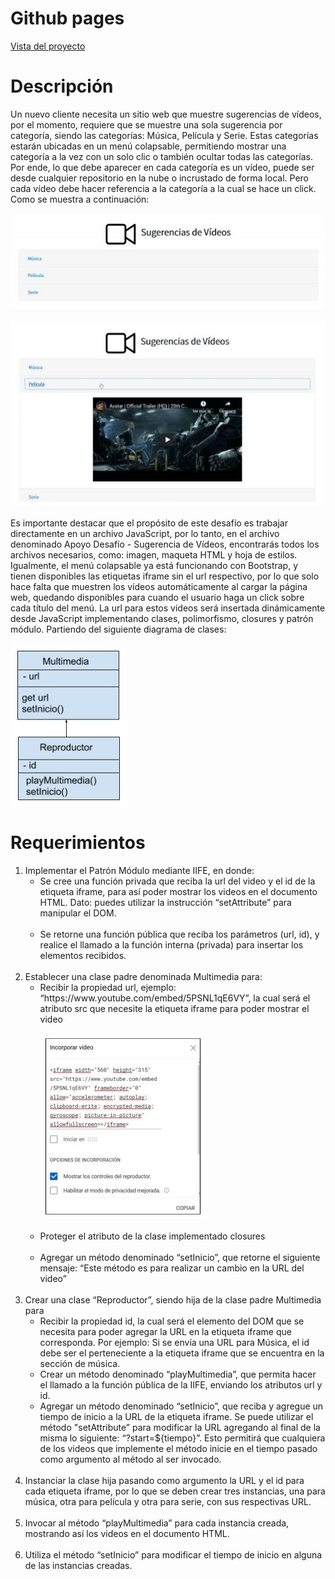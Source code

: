 <!DOCTYPE html>
<html>

<head>
  <meta charset="utf-8">
  <meta name="viewport" content="width=device-width, initial-scale=1.0">
  <link rel="stylesheet" href="https://stackedit.io/style.css" />
</head>

<body class="stackedit">
  <div class="stackedit__html">
    <h1 id="github-pages">Github pages</h1>
    <p><a href="https://josefamendezpruebaunodl.ga/Unidad_3/3_1_VariablesYOperadoresLogicos/index.html">Vista
        del proyecto</a></p>
    <h1 id="desafío">Descripción </h1>
    <p>Un nuevo cliente necesita un sitio web que muestre sugerencias de vídeos, por el momento,
    requiere que se muestre una sola sugerencia por categoría, siendo las categorías: Música,
    Película y Serie. Estas categorías estarán ubicadas en un menú colapsable, permitiendo
    mostrar una categoría a la vez con un solo clic o también ocultar todas las categorías. Por
    ende, lo que debe aparecer en cada categoría es un vídeo, puede ser desde cualquier
    repositorio en la nube o incrustado de forma local. Pero cada vídeo debe hacer referencia a
    la categoría a la cual se hace un click. Como se muestra a continuación:
    <br>
    <br>
    <img src="imgReadme/img10.jpg" alt="">
    <br>
    <br>
    <img src="imgReadme/img11.jpg" alt="">
    <br>
    <br>
    Es importante destacar que el propósito de este desafío es trabajar directamente en un
archivo JavaScript, por lo tanto, en el archivo denominado Apoyo Desafío - Sugerencia de
Vídeos, encontrarás todos los archivos necesarios, como: imagen, maqueta HTML y hoja de
estilos. Igualmente, el menú colapsable ya está funcionando con Bootstrap, y tienen
disponibles las etiquetas iframe sin el url respectivo, por lo que solo hace falta que muestren
los vídeos automáticamente al cargar la página web, quedando disponibles para cuando el
usuario haga un click sobre cada título del menú. La url para estos videos será insertada
dinámicamente desde JavaScript implementando clases, polimorfismo, closures y patrón
módulo. Partiendo del siguiente diagrama de clases:
    <br>
    <br>
    <img src="imgReadme/img12.jpg" alt="">
   </p>
    <h1>Requerimientos</h1>
    <ol>
        <li>
          Implementar el Patrón Módulo mediante IIFE, en donde:
          <br>
          <ul>
            <li>
            Se cree una función privada que reciba la url del video y el id de la etiqueta
iframe, para así poder mostrar los videos en el documento HTML. Dato:
puedes utilizar la instrucción “setAttribute” para manipular el DOM.
            </li>
            <br>
            <li>
            Se retorne una función pública que reciba los parámetros (url, id), y realice el
            llamado a la función interna (privada) para insertar los elementos recibidos.
            </li>
          </ul>
        </li>
        <br>
        <li>
        Establecer una clase padre denominada Multimedia para:
        <br>
        <ul>
          <li>
          Recibir la propiedad url, ejemplo:
          “https://www.youtube.com/embed/5PSNL1qE6VY”, la cual será el atributo src que necesite la etiqueta iframe para poder mostrar el video
          <br>
          <br>
           <img src="imgReadme/img13.jpg" alt="">
          </li>
          <br>
          <li>
          Proteger el atributo de la clase implementado closures
          </li>
          <br>
          <li>
          Agregar un método denominado “setInicio”, que retorne el siguiente mensaje:
          “Este método es para realizar un cambio en la URL del video”
          </li>
        </ul>
        </li>
        <br>
        <li>
        Crear una clase “Reproductor”, siendo hija de la clase padre Multimedia para
        <br>
          <ul>
            <li>
            Recibir la propiedad id, la cual será el elemento del DOM que se necesita para
poder agregar la URL en la etiqueta iframe que corresponda. Por ejemplo: Si se envía una URL para Música, el id debe ser el perteneciente a la etiqueta
iframe que se encuentra en la sección de música.
            </li>
            <li>
            Crear un método denominado “playMultimedia”, que permita hacer el llamado a la función pública de la IIFE, enviando los atributos url y id.
            </li>
            <li>
            Agregar un método denominado “setInicio”, que reciba y agregue un tiempo
            de inicio a la URL de la etiqueta iframe. Se puede utilizar el método "setAttribute” para modificar la URL agregando al final de la misma lo
            siguiente: “?start=${tiempo}”. Esto permitirá que cualquiera de los videos que
            implemente el método inicie en el tiempo pasado como argumento al método
            al ser invocado.
            </li>
          </ul>
        </li>
        <br>
        <li>
         Instanciar la clase hija pasando como argumento la URL y el id para cada etiqueta
        iframe, por lo que se deben crear tres instancias, una para música, otra para película y otra para serie, con sus respectivas URL.
        </li>
        <br>
        <li>
        Invocar al método “playMultimedia” para cada instancia creada, mostrando así los
        videos en el documento HTML.
        </li>
        <br>
        <li>
        Utiliza el método “setInicio” para modificar el tiempo de inicio en alguna de las
      instancias creadas.
        </li>
    </ol>
  </div>
</body>

</html>
